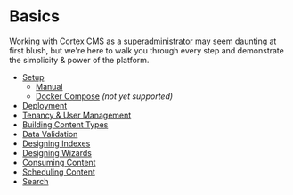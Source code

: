 # Basics

Working with Cortex CMS as a [superadministrator](../glossary.md#superadministrator) may seem daunting at first blush, but we're here to walk you through every step and demonstrate the simplicity & power of the platform.

* [Setup](https://github.com/cortex-cms/cortex-cms/tree/ec0acc5e822e7cd071403cac968f82e8f6df4a96/basics/setup.md)
  * [Manual](setup/manual.md)
  * [Docker Compose](setup/docker-compose.md) _\(not yet supported\)_
* [Deployment](deployment.md)
* [Tenancy & User Management](tenancy-and-user-management.md)
* [Building Content Types](building-content-types.md)
* [Data Validation](data-validation.md)
* [Designing Indexes](designing-indexes.md)
* [Designing Wizards](designing-wizards.md)
* [Consuming Content](consuming-content.md)
* [Scheduling Content](scheduling-content.md)
* [Search](https://github.com/cortex-cms/cortex-cms/tree/ec0acc5e822e7cd071403cac968f82e8f6df4a96/basics/search.md)

